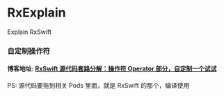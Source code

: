 # RxExplain
Explain RxSwift 


### 自定制操作符

#### 博客地址: [RxSwift 源代码套路分解：操作符 Operator 部分，自定制一个试试](https://juejin.im/post/5ef7b03f6fb9a07e8f2ec687)



PS: 源代码要拖到相关 Pods 里面，就是 RxSwift 的那个，编译使用


